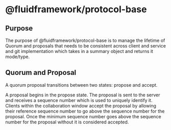# @fluidframework/protocol-base

## Purpose

The purpose of @fluidframework/protocol-base is to manage the lifetime of Quorum and proposals that needs to be consistent across client and service and git implementation which takes in a summary object and returns it mode/type. 

## Quorum and Proposal

A quorum proposal transitions between two states: propose and accept.

A proposal begins in the propose state. The proposal is sent to the server and receives a sequence number which is
used to uniquely identify it. Clients within the collaboration window accept the proposal by allowing their
reference sequence number to go above the sequence number for the proposal. Once the minimum sequence number
goes above the sequence number for the proposal without it is considered accepted.
